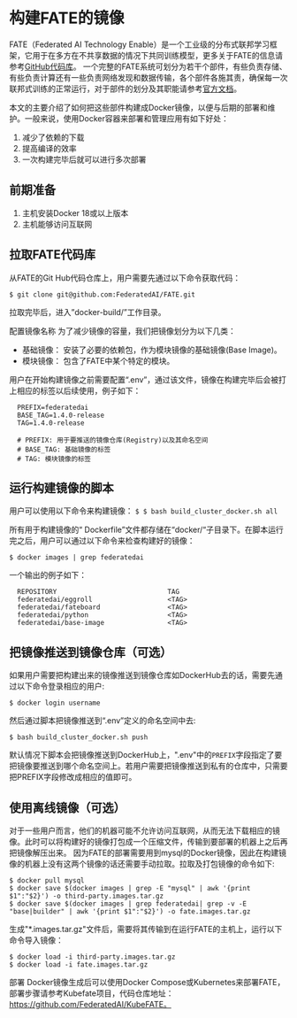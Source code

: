 # 构建FATE的镜像
FATE（Federated AI Technology Enable）是一个工业级的分布式联邦学习框架，它用于在多方在不共享数据的情况下共同训练模型，更多关于FATE的信息请参考[GitHub代码库](https://github.com/FederatedAI/FATE)。
一个完整的FATE系统可划分为若干个部件，有些负责存储、有些负责计算还有一些负责网络发现和数据传输，各个部件各施其责，确保每一次联邦式训练的正常运行，对于部件的划分及其职能请参考[官方文档](https://github.com/FederatedAI/FATE/tree/master/cluster-deploy)。

本文的主要介绍了如何把这些部件构建成Docker镜像，以便与后期的部署和维护。一般来说，使用Docker容器来部署和管理应用有如下好处：
1.	减少了依赖的下载
2.	提高编译的效率
3.	一次构建完毕后就可以进行多次部署

## 前期准备
1.	主机安装Docker  18或以上版本
2.	主机能够访问互联网

## 拉取FATE代码库
  从FATE的Git Hub代码仓库上，用户需要先通过以下命令获取代码：
  
```$ git clone git@github.com:FederatedAI/FATE.git```
  
  拉取完毕后，进入”docker-build/”工作目录。

配置镜像名称
为了减少镜像的容量，我们把镜像划分为以下几类：
- 基础镜像： 安装了必要的依赖包，作为模块镜像的基础镜像(Base Image)。
- 模块镜像： 包含了FATE中某个特定的模块。

用户在开始构建镜像之前需要配置“.env”，通过该文件，镜像在构建完毕后会被打上相应的标签以后续使用，例子如下：
```
  PREFIX=federatedai
  BASE_TAG=1.4.0-release
  TAG=1.4.0-release

  # PREFIX: 用于要推送的镜像仓库(Registry)以及其命名空间
  # BASE_TAG: 基础镜像的标签
  # TAG: 模块镜像的标签 
```


## 运行构建镜像的脚本

用户可以使用以下命令来构建镜像：
```$ $ bash build_cluster_docker.sh all```

所有用于构建镜像的“ Dockerfile”文件都存储在“docker/“子目录下。在脚本运行完之后，用户可以通过以下命令来检查构建好的镜像：

```$ docker images | grep federatedai```

一个输出的例子如下：
```
  REPOSITORY                            TAG
  federatedai/eggroll                   <TAG>
  federatedai/fateboard                 <TAG>
  federatedai/python                    <TAG>
  federatedai/base-image                <TAG>
```

## 把镜像推送到镜像仓库（可选）
如果用户需要把构建出来的镜像推送到镜像仓库如DockerHub去的话，需要先通过以下命令登录相应的用户:

```$ docker login username```
   
然后通过脚本把镜像推送到“.env”定义的命名空间中去:

```$ bash build_cluster_docker.sh push```
   
默认情况下脚本会把镜像推送到DockerHub上，".env"中的`PREFIX`字段指定了要把镜像要推送到哪个命名空间上。若用户需要把镜像推送到私有的仓库中，只需要把PREFIX字段修改成相应的值即可。


## 使用离线镜像（可选）
对于一些用户而言，他们的机器可能不允许访问互联网，从而无法下载相应的镜像。此时可以将构建好的镜像打包成一个压缩文件，传输到要部署的机器上之后再把镜像解压出来。
因为FATE的部署需要用到mysql的Docker镜像，因此在构建镜像的机器上没有这两个镜像的话还需要手动拉取。拉取及打包镜像的命令如下:
```
$ docker pull mysql
$ docker save $(docker images | grep -E "mysql" | awk '{print $1":"$2}') -o third-party.images.tar.gz
$ docker save $(docker images | grep federatedai| grep -v -E "base|builder" | awk '{print $1":"$2}') -o fate.images.tar.gz
```

生成"*.images.tar.gz"文件后，需要将其传输到在运行FATE的主机上，运行以下命令导入镜像：
```
$ docker load -i third-party.images.tar.gz
$ docker load -i fate.images.tar.gz
```

部署
Docker镜像生成后可以使用Docker Compose或Kubernetes来部署FATE，部署步骤请参考Kubefate项目，代码仓库地址：https://github.com/FederatedAI/KubeFATE。
